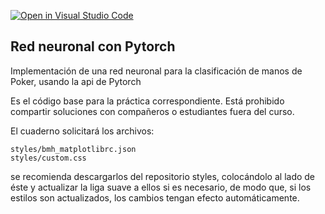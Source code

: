 [![Open in Visual Studio Code](https://classroom.github.com/assets/open-in-vscode-c66648af7eb3fe8bc4f294546bfd86ef473780cde1dea487d3c4ff354943c9ae.svg)](https://classroom.github.com/online_ide?assignment_repo_id=10522508&assignment_repo_type=AssignmentRepo)
## Red neuronal con Pytorch

Implementación de una red neuronal para la
clasificación de manos de Poker, usando la api de 
Pytorch

Es el código base para la práctica correspondiente. 
Está prohibido compartir soluciones con compañeros o estudiantes fuera del curso.

El cuaderno solicitará los archivos:

    styles/bmh_matplotlibrc.json
    styles/custom.css

se recomienda descargarlos del repositorio styles, colocándolo al lado de éste y 
actualizar la liga suave a ellos si es necesario, de modo que, si los estilos son 
actualizados, los cambios tengan efecto automáticamente.
